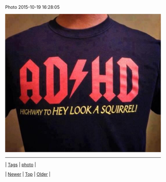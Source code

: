 <!--
title: Photo 2015-10-19 16
date: 2020-06-28T15:27:00.095Z
tags: photo
-->


Photo 2015-10-19 16:28:05

![](131495444351-0.jpg)

<!--BOTTOM-POST-NAVIGATION-->
---

| [Tags](tags.md) | [photo](tag-photo.md) |

| [Newer](131491527935.md) | [Top](index.md) | [Older](131618944098.md) |